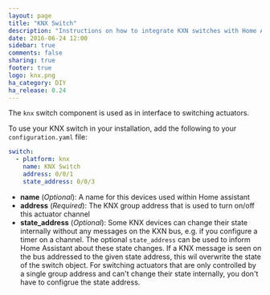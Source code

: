 ```yaml
---
layout: page
title: "KNX Switch"
description: "Instructions on how to integrate KXN switches with Home Assistant."
date: 2016-06-24 12:00
sidebar: true
comments: false
sharing: true
footer: true
logo: knx.png
ha_category: DIY
ha_release: 0.24
---
```



The `knx` switch component is used as in interface to switching actuators.

To use your KNX switch in your installation, add the following to your `configuration.yaml` file:

```yaml
switch:
  - platform: knx
    name: KNX Switch
    address: 0/0/1
    state_address: 0/0/3
```

- **name** (*Optional*): A name for this devices used within Home assistant
- **address** (*Required*): The KNX group address that is used to turn on/off this actuator channel
- **state_address** (*Optional*): Some KNX devices can change their state internally without any messages on the KXN bus, e.g. if you configure a timer on a channel. The optional `state_address` can be used to inform Home Assistant about these state changes. If a KNX message is seen on the bus addressed to the given state address, this wil overwrite the state of the switch object.
For switching actuators that are only controlled by a single group address and can't change their state internally, you don't have to configrue the state address.

